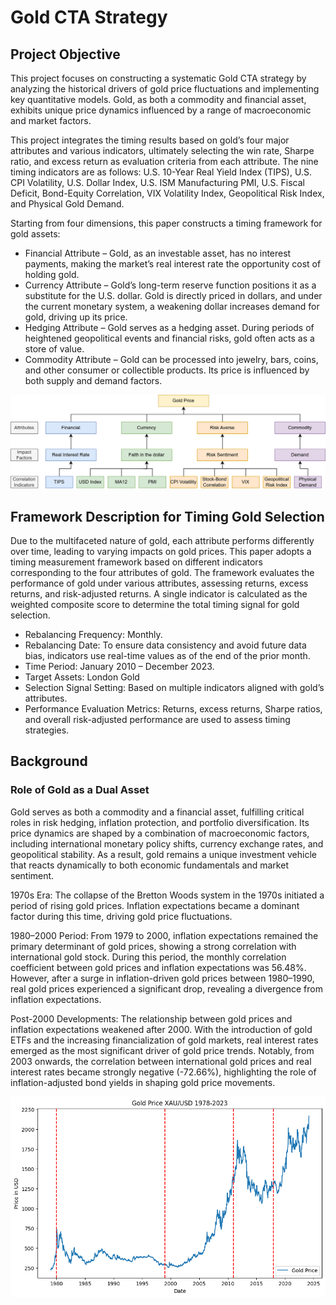 # Gold CTA Strategy

## Project Objective
This project focuses on constructing a systematic Gold CTA strategy by analyzing the historical drivers of gold price fluctuations and implementing key quantitative models. Gold, as both a commodity and financial asset, exhibits unique price dynamics influenced by a range of macroeconomic and market factors. 

This project integrates the timing results based on gold’s four major attributes and various indicators, ultimately selecting the win rate, Sharpe ratio, and excess return as evaluation criteria from each attribute. The nine timing indicators are as follows: U.S. 10-Year Real Yield Index (TIPS), U.S. CPI Volatility, U.S. Dollar Index, U.S. ISM Manufacturing PMI, U.S. Fiscal Deficit, Bond-Equity Correlation, VIX Volatility Index, Geopolitical Risk Index, and Physical Gold Demand.

Starting from four dimensions, this paper constructs a timing framework for gold assets:
- Financial Attribute – Gold, as an investable asset, has no interest payments, making the market’s real interest rate the opportunity cost of holding gold.
- Currency Attribute – Gold’s long-term reserve function positions it as a substitute for the U.S. dollar. Gold is directly priced in dollars, and under the current monetary system, a weakening dollar increases demand for gold, driving up its price.
- Hedging Attribute – Gold serves as a hedging asset. During periods of heightened geopolitical events and financial risks, gold often acts as a store of value.
- Commodity Attribute – Gold can be processed into jewelry, bars, coins, and other consumer or collectible products. Its price is influenced by both supply and demand factors.
  
![Gold Price XAU/USD 1978-2023](./resource/structure.png)

## Framework Description for Timing Gold Selection

Due to the multifaceted nature of gold, each attribute performs differently over time, leading to varying impacts on gold prices. This paper adopts a timing measurement framework based on different indicators corresponding to the four attributes of gold. The framework evaluates the performance of gold under various attributes, assessing returns, excess returns, and risk-adjusted returns. A single indicator is calculated as the weighted composite score to determine the total timing signal for gold selection.

- Rebalancing Frequency: Monthly.
- Rebalancing Date: To ensure data consistency and avoid future data bias, indicators use real-time values as of the end of the prior month.
- Time Period: January 2010 – December 2023.
- Target Assets: London Gold
- Selection Signal Setting: Based on multiple indicators aligned with gold’s attributes.
- Performance Evaluation Metrics: Returns, excess returns, Sharpe ratios, and overall risk-adjusted performance are used to assess timing strategies.

## Background

### Role of Gold as a Dual Asset
Gold serves as both a commodity and a financial asset, fulfilling critical roles in risk hedging, inflation protection, and portfolio diversification. Its price dynamics are shaped by a combination of macroeconomic factors, including international monetary policy shifts, currency exchange rates, and geopolitical stability. As a result, gold remains a unique investment vehicle that reacts dynamically to both economic fundamentals and market sentiment.

1970s Era: The collapse of the Bretton Woods system in the 1970s initiated a period of rising gold prices. Inflation expectations became a dominant factor during this time, driving gold price fluctuations.

1980–2000 Period: From 1979 to 2000, inflation expectations remained the primary determinant of gold prices, showing a strong correlation with international gold stock. During this period, the monthly correlation coefficient between gold prices and inflation expectations was 56.48%. However, after a surge in inflation-driven gold prices between 1980–1990, real gold prices experienced a significant drop, revealing a divergence from inflation expectations.

Post-2000 Developments: The relationship between gold prices and inflation expectations weakened after 2000. With the introduction of gold ETFs and the increasing financialization of gold markets, real interest rates emerged as the most significant driver of gold price trends. Notably, from 2003 onwards, the correlation between international gold prices and real interest rates became strongly negative (-72.66%), highlighting the role of inflation-adjusted bond yields in shaping gold price movements.



![Gold Price XAU/USD 1978-2023](./resource/XAUUSD.png)



